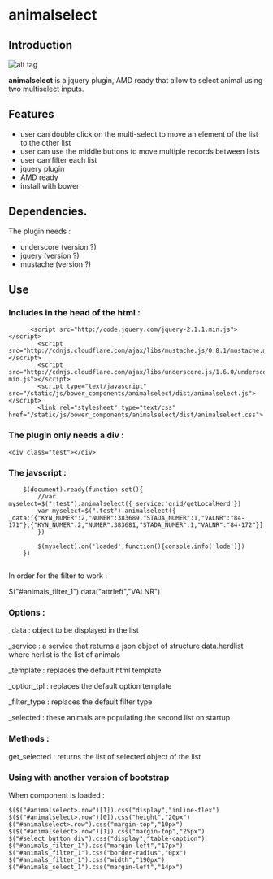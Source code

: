 animalselect
============

## Introduction

![alt tag](https://raw.githubusercontent.com/gillestasse/animalselect/master/documentation/double1.png)

**animalselect** is a jquery plugin, AMD ready that allow to select animal using two multiselect inputs.

## Features

- user can double click on the multi-select to move an element of the list to the other list
- user can use the middle buttons to move multiple records between lists
- user can filter each list
- jquery plugin
- AMD ready
- install with bower

## Dependencies.

The plugin needs :

- underscore (version ?)
- jquery (version ?)
- mustache (version ?)

## Use

### Includes in the head of the html :
```
	  <script src="http://code.jquery.com/jquery-2.1.1.min.js"></script>
		<script src="http://cdnjs.cloudflare.com/ajax/libs/mustache.js/0.8.1/mustache.min.js"></script>
		<script src="http://cdnjs.cloudflare.com/ajax/libs/underscore.js/1.6.0/underscore-min.js"></script>
		<script type="text/javascript" src="/static/js/bower_components/animalselect/dist/animalselect.js"></script>
		<link rel="stylesheet" type="text/css" href="/static/js/bower_components/animalselect/dist/animalselect.css">
```

### The plugin only needs a div :

```
<div class="test"></div>
```

### The javscript :

```
	$(document).ready(function set(){
		//var myselect=$(".test").animalselect({_service:'grid/getLocalHerd'})
		var myselect=$(".test").animalselect({												_data:[{"KYN_NUMER":2,"NUMER":383689,"STADA_NUMER":1,"VALNR":"84-171"},{"KYN_NUMER":2,"NUMER":383681,"STADA_NUMER":1,"VALNR":"84-172"}]
		})

		$(myselect).on('loaded',function(){console.info('lode')})
	})
			
```

In order for the filter to work :

$("#animals_filter_1").data("attrleft","VALNR")

### Options :

_data : object to be displayed in the list

_service : a service that returns a json object of structure data.herdlist where herlist is the list of animals

_template : replaces the default html template

_option_tpl : replaces the default option template

_filter_type : replaces the default filter type

_selected : these animals are populating the second list on startup


### Methods :

 get_selected : returns the list of selected object of the list
 
 
 ### Using with another version of bootstrap
 
 When component is loaded : 
 
	$($("#animalselect>.row")[1]).css("display","inline-flex")
	$($("#animalselect>.row")[0]).css("height","20px")
	$("#animalselect>.row").css("margin-top","10px")
	$($("#animalselect>.row")[1]).css("margin-top","25px")
	$("#select_button_div").css("display","table-caption")
	$("#animals_filter_1").css("margin-left","17px")
	$("#animals_filter_1").css("border-radius","0px")
	$("#animals_filter_1").css("width","190px")
	$("#animals_select_1").css("margin-left","14px")
	

 
